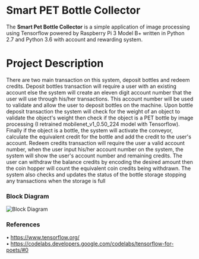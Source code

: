 # Smart PET Bottle Collector

  The **Smart Pet Bottle Collector** is a simple application of image processing using Tensorflow powered by Raspberry Pi 3 Model B+ written in Python 2.7 and Python 3.6 with account and rewarding system.

# Project Description
  There are two main transaction on this system, deposit bottles and redeem credits. Deposit bottles transaction will require a user with an existing account else the system will create an eleven digit account number that the user will use through his/her transactions. This account number will be used to validate and allow the user to deposit bottles on the machine. Upon bottle deposit transaction the system will check for the weight of an object to validate the object's weight then check if the object is a PET bottle by image processing (I retrained mobilenet_v1_0.50_224 model with Tensorflow). Finally if the object is a bottle, the system will activate the conveyor, calculate the equivalent credit for the bottle and add the credit to the user's account. Redeem credits transaction will require the user a valid account number, when the user input his/her account number on the system, the system will show the user's account number and remaining credits. The user can withdraw the balance credits by encoding the desired amount then the coin hopper will count the equivalent coin credits being withdrawn. The system also checks and updates the status of the bottle storage stopping any transactions when the storage is full

### Block Diagram
![Block Diagram](https://user-images.githubusercontent.com/22982449/55237395-0e84ae00-526d-11e9-9241-67205b6e64e1.png)

### References
• https://www.tensorflow.org/<br/>
• https://codelabs.developers.google.com/codelabs/tensorflow-for-poets/#0

